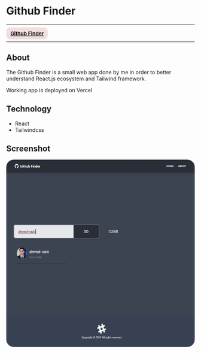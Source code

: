 # Github Finder

---

<div>
<a href="https://github-finder-vert-chi.vercel.app/" target="_blank" rel="noopener noreferrer"
    style="padding:0.5rem 0.7rem;
    color: black;
    background: #F1DEDE;
    border-radius:10px;
    font-size:0.85rem;
    font-weight:600;">Github Finder</a> <br/> 
</div>

---

## About

<p>The Github Finder is a small web app done by me in order to better understand  React.js ecosystem and Tailwind framework.</p>

<p>Working app is deployed on Vercel</p>

## Technology

- React
- Tailwindcss

## Screenshot

<img src="/screenshot.jpg" height="500" style="border-radius:20px;margin-bottom:2rem;" />
